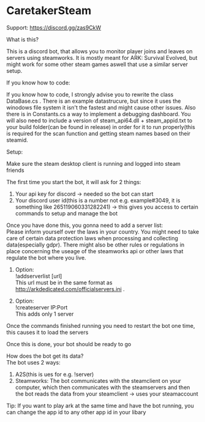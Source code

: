 # CaretakerSteam
Support: 
https://discord.gg/zas9CkW

What is this?

This is a discord bot, that allows you to monitor player joins and leaves on servers using steamworks. It is mostly meant for ARK: Survival Evolved, but might work for some other steam games aswell that use a similar server setup. 

If you know how to code:

If you know how to code, I strongly advise you to rewrite the class DataBase.cs . There is an example datastrucure, but since it uses the winodows file system it isn't the fastest and might cause other issues. Also there is in Constants.cs a way to implement a debugging dashboard.
You will also need to include a version of steam_api64.dll + steam_appid.txt to your build folder(can be found in release) in order for it to run properly(this is required for the scan function and getting steam names based on their steamid.

Setup:

Make sure the steam desktop client is running and logged into steam friends

The first time you start the bot, it will ask for 2 things:
1. Your api key for discord -> needed so the bot can start
2. Your discord user id(this is a number not e.g. example#3049, it is something like 265119060331282241) -> this gives you access to certain commands to setup and manage the bot

Once you have done this, you gonna need to add a server list:   
Please inform yourself over the laws in your country. You might need to take care of certain data protection laws when processing and collecting data(especially gdpr). There might also be other rules or regulations in place concerning the useage of the steamworks api or other laws that regulate the bot where you live.
1. Option:  
!addserverlist [url]  
This url must be in the same format as http://arkdedicated.com/officialservers.ini .

2. Option:  
!createserver IP:Port   
This adds only 1 server

Once the commands finished running you need to restart the bot one time, this causes it to load the servers

Once this is done, your bot should be ready to go

How does the bot get its data?  
The bot uses 2 ways: 
1. A2S(this is ues for e.g. !server)
2. Steamworks: The bot communicates with the steamclient on your computer, which then communicates with the steamservers and then the bot reads the data from your steamclient -> uses your steamaccount

Tip:
If you want to play ark at the same time and have the bot running, you can change the app id to any other app id in your libary
